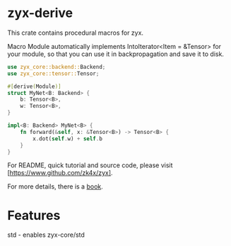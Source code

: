 # zyx-derive

This crate contains procedural macros for zyx.

Macro Module automatically implements IntoIterator<Item = &Tensor>
for your module, so that you can use it in backpropagation and save it to disk.
```rust
use zyx_core::backend::Backend;
use zyx_core::tensor::Tensor;

#[derive(Module)]
struct MyNet<B: Backend> {
    b: Tensor<B>,
    w: Tensor<B>,
}

impl<B: Backend> MyNet<B> {
    fn forward(&self, x: &Tensor<B>) -> Tensor<B> {
        x.dot(self.w) + self.b
    }
}
```

For README, quick tutorial and source code, please visit [https://www.github.com/zk4x/zyx].

For more details, there is a [book](https://www.github.com/zk4x/zyx/tree/main/zyx-book).

# Features

std - enables zyx-core/std
